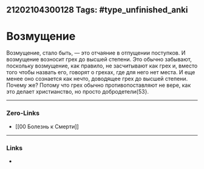 21202104300128
Tags: #type_unfinished_anki
---
# Возмущение

Возмущение, стало быть, — это отчаяние в отпущении поступков. И возмущение возносит грех до высшей степени. Это обычно забывают, поскольку возмущение, как правило, не засчитывают как грех и, вместо того чтобы назвать его, говорят о грехах, где для него нет места. И еще менее оно сознается как нечто, доводящее грех до высшей степени. Почему же? Потому что грех обычно противопоставляют не вере, как это делает христианство, но просто добродетели{53}.

---
### Zero-Links
- [[00 Болезнь к Смерти]]
---
### Links
-